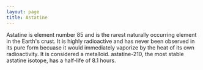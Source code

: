 ```yaml
---
layout: page
title: Astatine
---
```


Astatine is element number 85 and is the rarest naturally occurring element in the Earth's crust. It is highly radioactive and has never been observed in its pure form becuase it would immediately vaporize by the heat of its own radioactivity. It is considered a metalloid. astatine-210, the most stable astatine isotope, has a half-life of 8.1 hours.